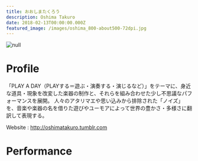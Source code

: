 ```yaml
---
title: おおしまたくろう
description: Oshima Takuro
date: 2018-02-13T00:00:00.000Z
featured_image: /images/oshima_800-about500-72dpi.jpg
---
```

![null](/images/matsuuratomoya800-600.jpeg)

# Profile

「PLAY A DAY（PLAYする＝遊ぶ・演奏する・演じるなど）」をテーマに、身近な道具・現象を改変した楽器の制作と、それらを組み合わせた少し不思議なパフォーマンスを展開。 人々のアタリマエや思い込みから排除された「ノイズ」を、音楽や楽器の名を借りた遊びやユーモアによって世界の豊かさ・多様さに翻訳して表現する。

Website : <http://oshimatakuro.tumblr.com>

# Performance
